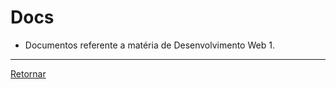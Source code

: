# Docs

- Documentos referente a matéria de Desenvolvimento Web 1.

--- 

[Retornar](/curso/quarta_fase/dw1/README.md)